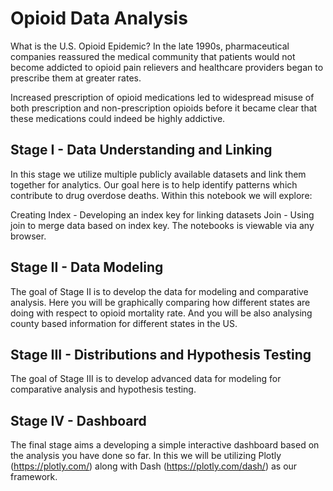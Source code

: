 
# Opioid Data Analysis


What is the U.S. Opioid Epidemic?
In the late 1990s, pharmaceutical companies reassured the medical community that patients would not become addicted to opioid pain relievers and healthcare providers began to prescribe them at greater rates.

Increased prescription of opioid medications led to widespread misuse of both prescription and non-prescription opioids before it became clear that these medications could indeed be highly addictive.

## Stage I   - Data Understanding and Linking
In this stage we utilize multiple publicly available datasets and link them together for analytics. Our goal here is to help identify patterns which contribute to drug overdose deaths. Within this notebook we will explore:

Creating Index - Developing an index key for linking datasets
Join - Using join to merge data based on index key.
The notebooks is viewable via any browser.

## Stage II  - Data Modeling
The goal of Stage II is to develop the data for modeling and comparative analysis. Here you will be graphically comparing how different states are doing with respect to opioid mortality rate. And you will be also analysing county based information for different states in the US.

## Stage III - Distributions and Hypothesis Testing 
The goal of Stage III is to develop advanced data for modeling for comparative analysis and hypothesis testing.

## Stage IV  - Dashboard
The final stage aims a developing a simple interactive dashboard based on the analysis you have done so far. In this we will be utilizing Plotly (https://plotly.com/) along with Dash (https://plotly.com/dash/) as our framework.
